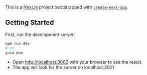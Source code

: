 This is a [Next.js](https://nextjs.org/) project bootstrapped with [`create-next-app`](https://github.com/vercel/next.js/tree/canary/packages/create-next-app).

## Getting Started

First, run the development server:

```bash
npm run dev
# or
yarn dev
```

- Open [http://localhost:3000](http://localhost:3000) with your browser to see the result.
- The app will look for the server on localhost:3001

